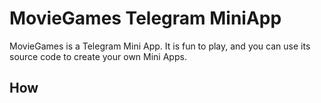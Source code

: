 # MovieGames Telegram MiniApp

MovieGames is a Telegram Mini App. It is fun to play,
and you can use its source code to create your own Mini Apps.

## How
